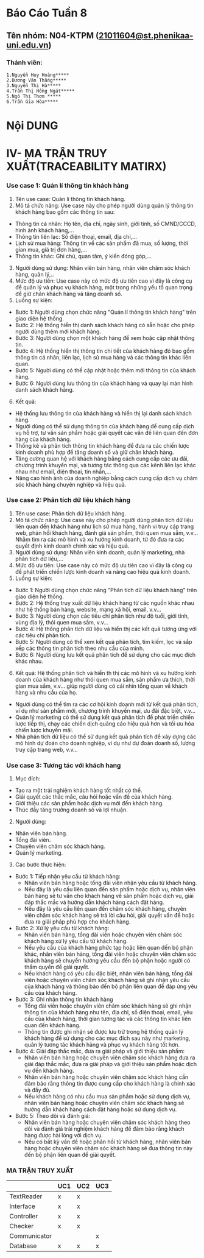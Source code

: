 # Báo Cáo Tuần 8
## Tên nhóm: N04-KTPM (21011604@st.phenikaa-uni.edu.vn)
### Thánh viên:
    1.Nguyễn Huy Hoàng*****
    2.Dương Văn Thắng*****
    3.Nguyễn Thị Hà*****
    4.Trần Thị Hồng Ngát*****
    5.Ngô Thị Thơm *****
    6.Trần Gia Hòa*****


# Nội DUNG
# IV- MA TRẬN TRUY XUẤT(TRACEABILITY MATIRX)

### **Use case 1**: Quản lí thông tin khách hàng
1. Tên use case: Quản lí thông tin khách hàng.
2. Mô tả chức năng: Use case này cho phép người dùng quản lý thông tin khách hàng bao gồm các thông tin sau:
- Thông tin cá nhân: Họ tên, địa chỉ, ngày sinh, giới tính, số CMND/CCCD, hình ảnh khách hàng,...
- Thông tin liên lạc: Số điện thoại, email, địa chỉ,...
- Lịch sử mua hàng: Thông tin về các sản phẩm đã mua, số lượng, thời gian mua, giá trị đơn hàng,...
- Thông tin khác: Ghi chú, quan tâm, ý kiến đóng góp,...
3. Người dùng sử dụng: Nhân viên bán hàng, nhân viên chăm sóc khách hàng, quản lý,..
4. Mức độ ưu tiên: Use case này có mức độ ưu tiên cao vì đây là công cụ để quản lý và phục vụ khách hàng, một trong những yếu tố quan trọng để giữ chân khách hàng và tăng doanh số.
5. Luồng sự kiện:
- Bước 1: Người dùng chọn chức năng "Quản lí thông tin khách hàng" trên giao diện hệ thống.
- Bước 2: Hệ thống hiển thị danh sách khách hàng có sẵn hoặc cho phép người dùng thêm mới khách hàng.
- Bước 3: Người dùng chọn một khách hàng để xem hoặc cập nhật thông tin.
- Bước 4: Hệ thống hiển thị thông tin chi tiết của khách hàng đó bao gồm thông tin cá nhân, liên lạc, lịch sử mua hàng và các thông tin khác liên quan.
- Bước 5: Người dùng có thể cập nhật hoặc thêm mới thông tin của khách hàng.
- Bước 6: Người dùng lưu thông tin của khách hàng và quay lại màn hình danh sách khách hàng.
6. Kết quả:
- Hệ thống lưu thông tin của khách hàng và hiển thị lại danh sách khách hàng.
- Người dùng có thể sử dụng thông tin của khách hàng để cung cấp dịch vụ hỗ trợ, tư vấn sản phẩm hoặc giải quyết các vấn đề liên quan đến đơn hàng của khách hàng.
- Thống kê và phân tích thông tin khách hàng để đưa ra các chiến lược kinh doanh phù hợp để tăng doanh số và giữ chân khách hàng.
- Tăng cường quan hệ với khách hàng bằng cách cung cấp các ưu đãi, chương trình khuyến mại, và tương tác thông qua các kênh liên lạc khác nhau như email, điện thoại, tin nhắn,...
- Nâng cao hình ảnh của doanh nghiệp bằng cách cung cấp dịch vụ chăm sóc khách hàng chuyên nghiệp và hiệu quả.


### **Use case 2**: Phân tích dữ liệu khách hàng
1. Tên use case: Phân tích dữ liệu khách hàng.
2. Mô tả chức năng: Use case này cho phép người dùng phân tích dữ liệu liên quan đến khách hàng như lịch sử mua hàng, hành vi truy cập trang web, phản hồi khách hàng, đánh giá sản phẩm, thói quen mua sắm, v.v... Nhằm tìm ra các mô hình và xu hướng kinh doanh, từ đó đưa ra các quyết định kinh doanh chính xác và hiệu quả.
3. Người dùng sử dụng: Nhân viên kinh doanh, quản lý marketing, nhà phân tích dữ liệu,...
4. Mức độ ưu tiên: Use case này có mức độ ưu tiên cao vì đây là công cụ để phát triển chiến lược kinh doanh và nâng cao hiệu quả kinh doanh.
5. Luồng sự kiện:
- Bước 1: Người dùng chọn chức năng "Phân tích dữ liệu khách hàng" trên giao diện hệ thống.
- Bước 2: Hệ thống truy xuất dữ liệu khách hàng từ các nguồn khác nhau như hệ thống bán hàng, website, mạng xã hội, email, v.v...
- Bước 3: Người dùng chọn các tiêu chí phân tích như độ tuổi, giới tính, vùng địa lý, thói quen mua sắm, v.v...
- Bước 4: Hệ thống phân tích dữ liệu và hiển thị các kết quả tương ứng với các tiêu chí phân tích.
- Bước 5: Người dùng có thể xem kết quả phân tích, tìm kiếm, lọc và sắp xếp các thông tin phân tích theo nhu cầu của mình.
- Bước 6: Người dùng lưu kết quả phân tích để sử dụng cho các mục đích khác nhau.
6. Kết quả:
Hệ thống phân tích và hiển th thị các mô hình và xu hướng kinh doanh của khách hàng như thói quen mua sắm, sản phẩm ưa thích, thời gian mua sắm, v.v... giúp người dùng có cái nhìn tổng quan về khách hàng và nhu cầu của họ.
- Người dùng có thể tìm ra các cơ hội kinh doanh mới từ kết quả phân tích, ví dụ như sản phẩm mới, chương trình khuyến mại, ưu đãi đặc biệt, v.v...
- Quản lý marketing có thể sử dụng kết quả phân tích để phát triển chiến lược tiếp thị, chạy các chiến dịch quảng cáo hiệu quả hơn và tối ưu hóa chiến lược khuyến mãi.
- Nhà phân tích dữ liệu có thể sử dụng kết quả phân tích để xây dựng các mô hình dự đoán cho doanh nghiệp, ví dụ như dự đoán doanh số, lượng truy cập trang web, v.v...

### Use case 3: Tương tác với khách hang
1. Mục đích:
- Tạo ra một trải nghiệm khách hàng tốt nhất có thể.
- Giải quyết các thắc mắc, câu hỏi hoặc vấn đề của khách hàng.
- Giới thiệu các sản phẩm hoặc dịch vụ mới đến khách hàng.
- Thúc đẩy tăng trưởng doanh số và lợi nhuận.
2. Người dùng:
- Nhân viên bán hàng.
- Tổng đài viên.
- Chuyên viên chăm sóc khách hàng.
- Quản lý marketing.
3. Các bước thực hiện:
- Bước 1: Tiếp nhận yêu cầu từ khách hàng:
    -  Nhân viên bán hàng hoặc tổng đài viên nhận yêu cầu từ khách hàng.
    - Nếu đây là yêu cầu liên quan đến sản phẩm hoặc dịch vụ, nhân viên bán hàng sẽ tư vấn cho khách hàng về sản phẩm hoặc dịch vụ, giải đáp thắc mắc và hướng dẫn khách hàng cách đặt hàng.
    - Nếu đây là yêu cầu liên quan đến chăm sóc khách hàng, chuyên viên chăm sóc khách hàng sẽ trả lời câu hỏi, giải quyết vấn đề hoặc đưa ra giải pháp phù hợp cho khách hàng.
- Bước 2: Xử lý yêu cầu từ khách hàng:
    - Nhân viên bán hàng, tổng đài viên hoặc chuyên viên chăm sóc khách hàng xử lý yêu cầu từ khách hàng.
    - Nếu yêu cầu của khách hàng phức tạp hoặc liên quan đến bộ phận khác, nhân viên bán hàng, tổng đài viên hoặc chuyên viên chăm sóc khách hàng sẽ chuyển hướng yêu cầu đến bộ phận hoặc người có thẩm quyền để giải quyết.
    - Nếu khách hàng có yêu cầu đặc biệt, nhân viên bán hàng, tổng đài viên hoặc chuyên viên chăm sóc khách hàng sẽ ghi nhận yêu cầu của khách hàng và thông báo đến bộ phận liên quan để đáp ứng yêu cầu của khách hàng.
- Bước 3: Ghi nhận thông tin khách hàng 
    - Tổng đài viên hoặc chuyên viên chăm sóc khách hàng sẽ ghi nhận thông tin của khách hàng như tên, địa chỉ, số điện thoại, email, yêu cầu của khách hàng, thời gian tương tác và các thông tin khác liên quan đến khách hàng.
    - Thông tin được ghi nhận sẽ được lưu trữ trong hệ thống quản lý khách hàng để sử dụng cho các mục đích sau này như marketing, quản lý tương tác khách hàng và phục vụ khách hàng tốt hơn.
- Bước 4: Giải đáp thắc mắc, đưa ra giải pháp và giới thiệu sản phẩm:
    - Nhân viên bán hàng hoặc chuyên viên chăm sóc khách hàng đưa ra giải đáp thắc mắc, đưa ra giải pháp và giới thiệu sản phẩm hoặc dịch vụ đến khách hàng.
    - Nhân viên bán hàng hoặc chuyên viên chăm sóc khách hàng cần đảm bảo rằng thông tin được cung cấp cho khách hàng là chính xác và đầy đủ.
    - Nếu khách hàng có nhu cầu mua sản phẩm hoặc sử dụng dịch vụ, nhân viên bán hàng hoặc chuyên viên chăm sóc khách hàng sẽ hướng dẫn khách hàng cách đặt hàng hoặc sử dụng dịch vụ.
- Bước 5: Theo dõi và đánh giá:
    - Nhân viên bán hàng hoặc chuyên viên chăm sóc khách hàng theo dõi và đánh giá trải nghiệm khách hàng để đảm bảo rằng khách hàng được hài lòng với dịch vụ.
    - Nếu có bất kỳ vấn đề hoặc phản hồi từ khách hàng, nhân viên bán hàng hoặc chuyên viên chăm sóc khách hàng sẽ đưa thông tin này đến bộ phận liên quan để giải quyết.

### MA TRẬN TRUY XUẤT 
|              | UC1 | UC2 | UC3 |
|--------------|-----|-----|-----|
| TextReader   | x   | x   |     |
| Interface    | x   | x   |     |
| Controller   | x   | x   |     |
| Checker      | x   | x   |     |
| Communicator |     |     | x   |
| Database     | x   | x   | x   |
